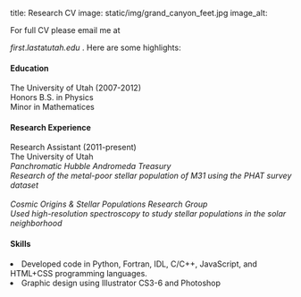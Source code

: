 title: Research CV
image: static/img/grand_canyon_feet.jpg
image_alt: 


  For full CV please email me at 
  <!-- <script type="text/javascript">insert_address();</script>-->
  <noscript>
    <em>first</em>.<em>last</em>at<em>utah.edu</em>
  </noscript>.
  Here are some highlights:             

<h4>Education</h4>
<p>
  The University of Utah (2007-2012)<br> 
  Honors B.S. in Physics<br>
  Minor in Mathematices<br>
</p>
<!-- make each of these their own containers -->
<h4>Research Experience</h4>
<p>
  Research Assistant (2011-present)<br>
  The University of Utah<br>
  <em>
    Panchromatic Hubble Andromeda Treasury<br>
    Research of the metal-poor stellar population of M31 using the PHAT survey dataset<br>
    <br>
    Cosmic Origins &amp; Stellar Populations Research Group<br>
    Used high-resolution spectroscopy to study stellar populations in the solar neighborhood<br>              
  </em>
</p>
<h4>Skills</h4>
<p>
  <li>
    Developed code in Python, Fortran, IDL, C/C++, JavaScript, and HTML+CSS programming languages.
  </li>
  <li>
    Graphic design using Illustrator CS3-6 and Photoshop
  </li>
</p>

<!-- 
            *Publications <br>

 -->